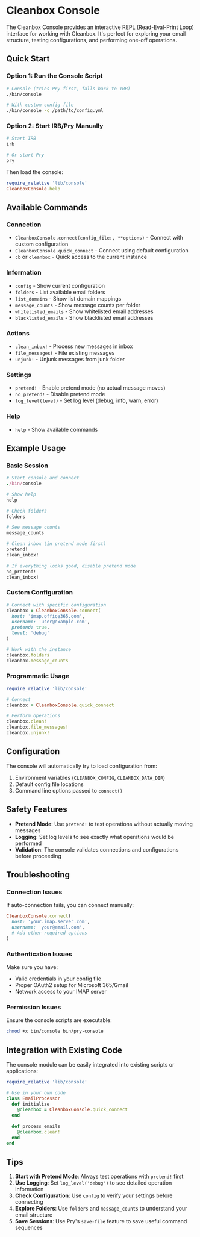 # Cleanbox Console

The Cleanbox Console provides an interactive REPL (Read-Eval-Print Loop) interface for working with Cleanbox. It's perfect for exploring your email structure, testing configurations, and performing one-off operations.

## Quick Start

### Option 1: Run the Console Script

```bash
# Console (tries Pry first, falls back to IRB)
./bin/console

# With custom config file
./bin/console -c /path/to/config.yml
```

### Option 2: Start IRB/Pry Manually

```bash
# Start IRB
irb

# Or start Pry
pry
```

Then load the console:

```ruby
require_relative 'lib/console'
CleanboxConsole.help
```

## Available Commands

### Connection

- `CleanboxConsole.connect(config_file:, **options)` - Connect with custom configuration
- `CleanboxConsole.quick_connect` - Connect using default configuration
- `cb` or `cleanbox` - Quick access to the current instance

### Information

- `config` - Show current configuration
- `folders` - List available email folders
- `list_domains` - Show list domain mappings
- `message_counts` - Show message counts per folder
- `whitelisted_emails` - Show whitelisted email addresses
- `blacklisted_emails` - Show blacklisted email addresses

### Actions

- `clean_inbox!` - Process new messages in inbox
- `file_messages!` - File existing messages
- `unjunk!` - Unjunk messages from junk folder

### Settings

- `pretend!` - Enable pretend mode (no actual message moves)
- `no_pretend!` - Disable pretend mode
- `log_level(level)` - Set log level (debug, info, warn, error)

### Help

- `help` - Show available commands

## Example Usage

### Basic Session

```ruby
# Start console and connect
./bin/console

# Show help
help

# Check folders
folders

# See message counts
message_counts

# Clean inbox (in pretend mode first)
pretend!
clean_inbox!

# If everything looks good, disable pretend mode
no_pretend!
clean_inbox!
```

### Custom Configuration

```ruby
# Connect with specific configuration
cleanbox = CleanboxConsole.connect(
  host: 'imap.office365.com',
  username: 'user@example.com',
  pretend: true,
  level: 'debug'
)

# Work with the instance
cleanbox.folders
cleanbox.message_counts
```

### Programmatic Usage

```ruby
require_relative 'lib/console'

# Connect
cleanbox = CleanboxConsole.quick_connect

# Perform operations
cleanbox.clean!
cleanbox.file_messages!
cleanbox.unjunk!
```

## Configuration

The console will automatically try to load configuration from:

1. Environment variables (`CLEANBOX_CONFIG`, `CLEANBOX_DATA_DIR`)
2. Default config file locations
3. Command line options passed to `connect()`

## Safety Features

- **Pretend Mode**: Use `pretend!` to test operations without actually moving messages
- **Logging**: Set log levels to see exactly what operations would be performed
- **Validation**: The console validates connections and configurations before proceeding

## Troubleshooting

### Connection Issues

If auto-connection fails, you can connect manually:

```ruby
CleanboxConsole.connect(
  host: 'your.imap.server.com',
  username: 'your@email.com',
  # Add other required options
)
```

### Authentication Issues

Make sure you have:
- Valid credentials in your config file
- Proper OAuth2 setup for Microsoft 365/Gmail
- Network access to your IMAP server

### Permission Issues

Ensure the console scripts are executable:

```bash
chmod +x bin/console bin/pry-console
```

## Integration with Existing Code

The console module can be easily integrated into existing scripts or applications:

```ruby
require_relative 'lib/console'

# Use in your own code
class EmailProcessor
  def initialize
    @cleanbox = CleanboxConsole.quick_connect
  end
  
  def process_emails
    @cleanbox.clean!
  end
end
```

## Tips

1. **Start with Pretend Mode**: Always test operations with `pretend!` first
2. **Use Logging**: Set `log_level('debug')` to see detailed operation information
3. **Check Configuration**: Use `config` to verify your settings before connecting
4. **Explore Folders**: Use `folders` and `message_counts` to understand your email structure
5. **Save Sessions**: Use Pry's `save-file` feature to save useful command sequences 